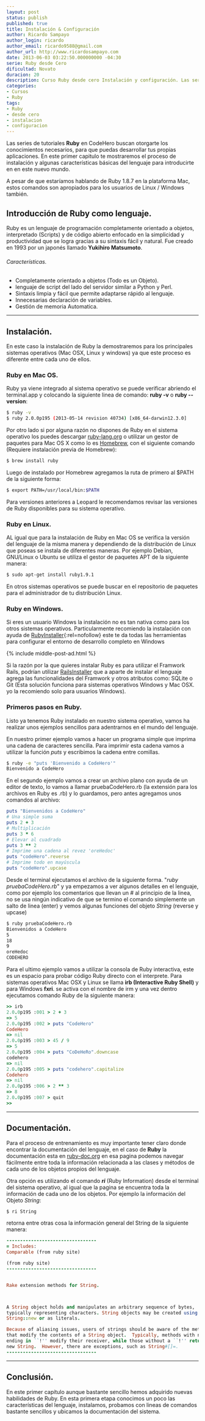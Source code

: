 ```yaml
---
layout: post
status: publish
published: true
title: Instalación & Configuración
author: Ricardo Sampayo
author_login: ricardo
author_email: ricardo9588@gmail.com
author_url: http://www.ricardosampayo.com
date: 2013-06-03 03:22:50.000000000 -04:30
serie: Ruby desde Cero
dificultad: Novato
duracion: 20
description: Curso Ruby desde cero Instalación y configuración. Las series de tutoriales Ruby en CodeHero otorgan los conocimientos para desarrollar aplicaciones
categories:
- Cursos
- Ruby
tags:
- Ruby
- desde cero
- instalacion
- configuracion
---
```

<p>Las series de tutoriales <strong>Ruby</strong> en CodeHero buscan otorgarte los conocimientos necesarios, para que puedas desarrollar tus propias aplicaciones. En este primer capitulo te mostraremos el proceso de instalación y algunas características básicas del lenguaje para introducirte en en este nuevo mundo.</p>

<p>A pesar de que estaríamos hablando de Ruby 1.8.7 en la plataforma Mac, estos comandos son apropiados para los usuarios de Linux / Windows también.</p>

<h2>Introducción de Ruby como lenguaje.</h2>

<p>Ruby es un lenguaje de programación completamente orientado a objetos, interpretado (Scripts) y de código abierto enfocado en la simplicidad y productividad que se logra gracias a su sintaxis fácil y natural. Fue creado en 1993 por un japonés llamado <strong>Yukihiro Matsumoto</strong>.</p>

<h6>Características.</h6>

<ul>
<li>Completamente orientado a objetos (Todo es un Objeto).</li>
<li>lenguaje de script del lado del servidor similar a Python y Perl.</li>
<li>Sintaxis limpia y fácil que permite adaptarse rápido al lenguaje.</li>
<li>Innecesarias declaración de variables.</li>
<li>Gestión de memoria Automatica.</li>
</ul>

<hr />

<h2>Instalación.</h2>

<p>En este caso la instalación de Ruby la demostraremos para los principales sistemas operativos (Mac OSX, Linux y windows) ya que este proceso es diferente entre cada uno de ellos.</p>

<h3>Ruby en Mac OS.</h3>

<p>Ruby ya viene integrado al sistema operativo se puede verificar abriendo el terminal.app y colocando la siguiente linea de comando: <strong>ruby -v</strong> o <strong>ruby --version</strong>:</p>

```sh
$ ruby -v
$ ruby 2.0.0p195 (2013-05-14 revision 40734) [x86_64-darwin12.3.0]
```

<p>Por otro lado si por alguna razón no dispones de Ruby en el sistema operativo los puedes descargar <a href="http://www.ruby-lang.org/en/downloads/">ruby-lang.org</a> o utilizar un gestor de paquetes para Mac OS X como lo es <a href="http://mxcl.github.io/homebrew/">Homebrew</a>, con el siguiente comando (Requiere instalación previa de Homebrew):</p>

```sh
$ brew install ruby
```

<p>Luego de instalado por Homebrew agregamos la ruta de primero al $PATH de la siguiente forma:</p>

```sh
$ export PATH=/usr/local/bin:$PATH
```

<p>Para versiones anteriores a Leopard le recomendamos revisar las versiones de Ruby disponibles para su sistema operativo.</p>

<h3>Ruby en Linux.</h3>

<p>AL igual que para la instalación de Ruby en Mac OS se verifica la versión del lenguaje de la misma manera y dependiendo de la distribución de Linux que poseas se instala de diferentes maneras. Por ejemplo Debian, GNU/Linux o Ubuntu se utiliza el gestor de paquetes APT de la siguiente manera:</p>

```sh
$ sudo apt-get install ruby1.9.1
```

<p>En otros sistemas operativos se puede buscar en el repositorio de paquetes para el administrador de tu distribución Linux.</p>

<h3>Ruby en Windows.</h3>

<p>Si eres un usuario Windows la instalación no es tan nativa como para los otros sistemas operativos. Particularmente recomiendo la instalación con ayuda de <a href="http://rubyinstaller.org/">RubyInstaller</a>{:rel=nofollow} este te da todas las herramientas para configurar el entorno de desarrollo completo en Windows</p>

{% include middle-post-ad.html %}

<p>Si la razón por la que quieres instalar Ruby es para utilizar el Framwork Rails, podrían utilizar <a href="http://railsinstaller.org/">RailsInstaller</a> que a aparte de instalar el lenguaje agrega las funcionalidades del Framwork y otros atributos como: SQLite o Git (Esta solución funciona para sistemas operativos Windows y Mac OSX. yo la recomiendo solo para usuarios Windows).</p>

<h3>Primeros pasos en Ruby.</h3>

<p>Listo ya tenemos Ruby instalado en nuestro sistema operativo, vamos ha realizar unos ejemplos sencillos para adentrarnos en el mundo del lenguaje.</p>

<p>En nuestro primer ejemplo vamos a hacer un programa simple que imprima una cadena de caracteres sencilla. Para imprimir esta cadena vamos a utilizar la función <em>puts</em> y escribimos la cadena entre comillas.</p>

```sh
$ ruby -e "puts 'Bienvenido a CodeHero'"
Bienvenido a CodeHero
```

<p>En el segundo ejemplo vamos a crear un archivo plano con ayuda de un editor de texto, lo vamos a llamar pruebaCodeHero.rb (la extensión para los archivos en Ruby es .rb) y lo guardamos, pero antes agregamos unos comandos al archivo:</p>

```ruby
puts "Bienvenidos a CodeHero"
# Una simple suma
puts 2 + 3
# Multiplicación
puts 3 * 6
# Elevar al cuadrado
puts 3 ** 2
# Imprime una cadena al revez 'oreHedoc'
puts "codeHero".reverse
# Imprime todo en mayúscula
puts "codeHero".upcase
```

<p>Desde el terminal ejecutamos el archivo de la siguiente forma. "<em>ruby pruebaCodeHero.rb</em>" y ya empezamos a ver algunos detalles en el lenguaje, como por ejemplo los comentarios que llevan un # al principio de la linea, no se usa ningún indicativo de que se termino el comando simplemente un salto de linea (enter) y vemos algunas funciones del objeto <em>String</em> (reverse y upcase)</p>

```sh
$ ruby pruebaCodeHero.rb
Bienvenidos a CodeHero
5
18
9
oreHedoc
CODEHERO
```

<p>Para el ultimo ejemplo vamos a utilizar la consola de Ruby interactiva, este es un espacio para probar código Ruby directo con el interprete. Para sistemas operativos Mac OSX y Linux se llama <strong>irb (Interactive Ruby Shell)</strong> y para Windows <strong>fxri</strong>. se activa con el nombre de irm y una vez dentro ejecutamos comando Ruby de la siguiente manera:</p>

```ruby
>> irb
2.0.0p195 :001 > 2 + 3
=> 5
2.0.0p195 :002 > puts "CodeHero"
CodeHero
=> nil
2.0.0p195 :003 > 45 / 9
=> 5
2.0.0p195 :004 > puts "CoDeHeRo".downcase
codehero
=> nil
2.0.0p195 :005 > puts "codehero".capitalize
Codehero
=> nil
2.0.0p195 :006 > 2 ** 3
=> 8
2.0.0p195 :007 > quit
>>
```

<hr />

<h2>Documentación.</h2>

<p>Para el proceso de entrenamiento es muy importante tener claro donde encontrar la documentación del lenguaje, en el caso de <strong>Ruby</strong> la documentación esta en <a href="http://ruby-doc.org/core-2.0/">ruby-doc.org</a> en esa pagina podemos navegar fácilmente entre toda la información relacionada a las clases y métodos de cada uno de los objetos propios del lenguaje.</p>

<p>Otra opción es utilizando el comando <strong><em>ri</em></strong> (Ruby Information) desde el terminal del sistema operativo, al igual que la pagina se encuentra toda la información de cada uno de los objetos. Por ejemplo la información del Objeto <em>String</em>:</p>

```sh
$ ri String
```

<p>retorna entre otras cosa la información general del String de la siguiente manera:</p>

```ruby
---------------------------------
= Includes:
Comparable (from ruby site)

(from ruby site)
---------------------------------


Rake extension methods for String.



A String object holds and manipulates an arbitrary sequence of bytes,
typically representing characters. String objects may be created using
String::new or as literals.

Because of aliasing issues, users of strings should be aware of the methods
that modify the contents of a String object.  Typically, methods with names
ending in ``!'' modify their receiver, while those without a ``!'' return a
new String.  However, there are exceptions, such as String#[]=.
---------------------------------
```

<hr />

<h2>Conclusión.</h2>

<p>En este primer capítulo aunque bastante sencillo hemos adquirido nuevas habilidades de Ruby. En esta primera etapa conocimos un poco las características del lenguaje, instalamos, probamos con lineas de comandos bastante sencillos y ubicamos la documentación del sistema.</p>
